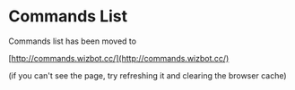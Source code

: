 # Commands List

Commands list has been moved to

[http://commands.wizbot.cc/](http://commands.wizbot.cc/)

\(if you can't see the page, try refreshing it and clearing the browser cache\)
